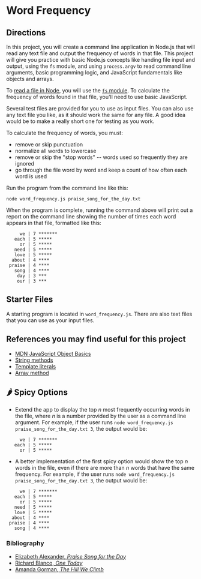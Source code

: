 # Word Frequency

## Directions

In this project, you will create a command line application in Node.js that will read any text file and output the frequency of words in that file. This project will give you practice with basic Node.js concepts like handing file input and output, using the `fs` module, and using `process.argv` to read command line arguments, basic programming logic, and JavaScript fundamentals like objects and arrays.

To [read a file in Node](https://nodejs.org/en/learn/manipulating-files/reading-files-with-nodejs), you will use the [`fs` module](https://nodejs.org/docs/latest/api/fs.html). To calculate the frequency of words found in that file, you'll need to use basic JavaScript.

Several test files are provided for you to use as input files. You can also use any text file you like, as it should work the same for any file. A good idea would be to make a really short one for testing as you work.

To calculate the frequency of words, you must:

- remove or skip punctuation
- normalize all words to lowercase
- remove or skip the "stop words" -- words used so frequently they are ignored
- go through the file word by word and keep a count of how often each word is used

Run the program from the command line like this:

```
node word_frequency.js praise_song_for_the_day.txt
```

When the program is complete, running the command above will print out a report on the command line showing the number of times each word appears in that file, formatted like this:

```
     we | 7 *******
   each | 5 *****
     or | 5 *****
   need | 5 *****
   love | 5 *****
  about | 4 ****
 praise | 4 ****
   song | 4 ****
    day | 3 ***
    our | 3 ***
```

## Starter Files

A starting program is located in `word_frequency.js`. There are also text files that you can use as your input files.

## References you may find useful for this project

- [MDN JavaScript Object Basics](https://developer.mozilla.org/en-US/docs/Learn/JavaScript/Objects/Basics)
- [String methods](https://developer.mozilla.org/en-US/docs/Web/JavaScript/Reference/Global_Objects/String)
- [Template literals](https://developer.mozilla.org/en-US/docs/Web/JavaScript/Reference/Template_literals)
- [Array method](https://developer.mozilla.org/en-US/docs/Web/JavaScript/Reference/Global_Objects/Array)

## 🌶️ Spicy Options

- Extend the app to display the top _n_ most frequently occurring words in the file, where _n_ is a number provided by the user as a command line argument. For example, if the user runs `node word_frequency.js praise_song_for_the_day.txt 3`, the output would be:

```
     we | 7 *******
   each | 5 *****
     or | 5 *****
```

- A better implementation of the first spicy option would show the top _n_ words in the file, even if there are more than _n_ words that have the same frequency. For example, if the user runs `node word_frequency.js praise_song_for_the_day.txt 3`, the output would be:

```
     we | 7 *******
   each | 5 *****
     or | 5 *****
   need | 5 *****
   love | 5 *****
  about | 4 ****
 praise | 4 ****
   song | 4 ****
```

### Bibliography

- [Elizabeth Alexander, _Praise Song for the Day_](https://www.poetryfoundation.org/poems/52141/praise-song-for-the-day)
- [Richard Blanco, _One Today_](https://poets.org/poem/one-today)
- [Amanda Gorman, _The Hill We Climb_](https://en.wikipedia.org/wiki/The_Hill_We_Climb)
